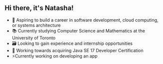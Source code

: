 ## Hi there, it's Natasha!

<!--
**nat0cat/nat0cat** is a ✨ _special_ ✨ repository because its `README.md` (this file) appears on your GitHub profile.

Here are some ideas to get you started:

- 🔭 I’m currently working on ...
- 🌱 I’m currently learning ...
- 👯 I’m looking to collaborate on ...
- 🤔 I’m looking for help with ...
- 💬 Ask me about ...
- 📫 How to reach me: ...
- 😄 Pronouns: ...
- ⚡ Fun fact: ...
-->

- 🌱 Aspiring to build a career in software development, cloud computing, or systems architecture
- 📚 Currently studying Computer Science and Mathematics at the University of Toronto
- 🗃 Looking to gain experience and internship opportunities
- 📖 Working towards acquiring Java SE 17 Developer Certification
- ⚡Currently working on developing an app


